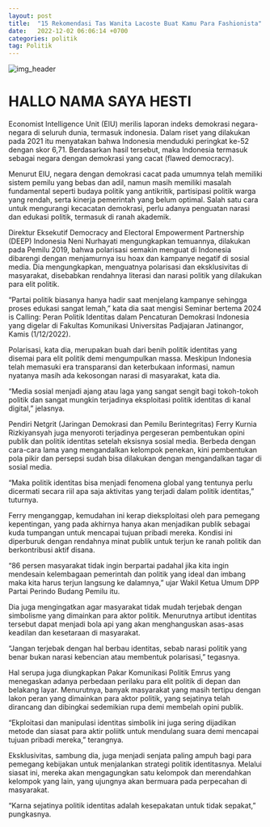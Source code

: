 ```yaml
---
layout: post
title:  "15 Rekomendasi Tas Wanita Lacoste Buat Kamu Para Fashionista"
date:   2022-12-02 06:06:14 +0700
categories: politik
tag: Politik
---
```


![img_header](https://cdn.tatlerasia.com/indonesiatatler/images/i/20190903132649-hypebae.com_resized_477x262.png)

# HALLO NAMA SAYA HESTI

Economist Intelligence Unit (EIU) merilis laporan indeks demokrasi negara-negara di seluruh dunia, termasuk indonesia. Dalam riset yang dilakukan pada 2021 itu menyatakan bahwa Indonesia menduduki peringkat ke-52 dengan skor 6,71. Berdasarkan hasil tersebut, maka Indonesia termasuk sebagai negara dengan demokrasi yang cacat (flawed democracy).

Menurut EIU, negara dengan demokrasi cacat pada umumnya telah memiliki sistem pemilu yang bebas dan adil, namun masih memiliki masalah fundamental seperti budaya politik yang antikritik, partisipasi politik warga yang rendah, serta kinerja pemerintah yang belum optimal. Salah satu cara untuk mengurangi kecacatan demokrasi, perlu adanya penguatan narasi dan edukasi politik, termasuk di ranah akademik.

Direktur Eksekutif Democracy and Electoral Empowerment Partnership (DEEP) Indonesia Neni Nurhayati mengungkapkan temuannya, dilakukan pada Pemilu 2019, bahwa polarisasi semakin menguat di Indonesia dibarengi dengan menjamurnya isu hoax dan kampanye negatif di sosial media. Dia mengungkapkan, menguatnya polarisasi dan eksklusivitas di masyarakat, disebabkan rendahnya literasi dan narasi politik yang dilakukan para elit politik.

“Partai politik biasanya hanya hadir saat menjelang kampanye sehingga proses edukasi sangat lemah,” kata dia saat mengisi Seminar bertema 2024 is Calling: Peran Politik Identitas dalam Pencaturan Demokrasi Indonesia yang digelar di Fakultas Komunikasi Universitas Padjajaran Jatinangor, Kamis (1/12/2022).

 

 Polarisasi, kata dia, merupakan buah dari benih politik identitas yang disemai para elit politik demi mengumpulkan massa. Meskipun Indonesia telah memasuki era transparansi dan keterbukaan informasi, namun nyatanya masih ada kekosongan narasi di masyarakat, kata dia.


“Media sosial menjadi ajang atau laga yang sangat sengit bagi tokoh-tokoh politik dan sangat mungkin terjadinya eksploitasi politik identitas di kanal digital,” jelasnya.


Pendiri Netgrit (Jaringan Demokrasi dan Pemilu Berintegritas) Ferry Kurnia Rizkiyansyah juga menyoroti terjadinya pergeseran pembentukan opini publik dan politik identitas setelah eksisnya sosial media. Berbeda dengan cara-cara lama yang mengandalkan kelompok penekan, kini pembentukan pola pikir dan persepsi sudah bisa dilakukan dengan mengandalkan tagar di sosial media.


“Maka politik identitas bisa menjadi fenomena global yang tentunya perlu dicermati secara riil apa saja aktivitas yang terjadi dalam politik identitas,” tuturnya.


Ferry menganggap, kemudahan ini kerap dieksploitasi oleh para pemegang kepentingan, yang pada akhirnya hanya akan menjadikan publik sebagai kuda tumpangan untuk mencapai tujuan pribadi mereka. Kondisi ini diperburuk dengan rendahnya minat publik untuk terjun ke ranah politik dan berkontribusi aktif disana.


“86 persen masyarakat tidak ingin berpartai padahal jika kita ingin mendesain kelembagaan pemerintah dan politik yang ideal dan imbang maka kita harus terjun langsung ke dalamnya,” ujar Wakil Ketua Umum DPP Partai Perindo Budang Pemilu itu.


Dia juga mengingatkan agar masyarakat tidak mudah terjebak dengan simbolisme yang dimainkan para aktor politik. Menurutnya artibut identitas tersebut dapat menjadi bola api yang akan menghanguskan asas-asas keadilan dan kesetaraan di masyarakat.


“Jangan terjebak dengan hal berbau identitas, sebab narasi politik yang benar bukan narasi kebencian atau membentuk polarisasi,” tegasnya.


Hal serupa juga diungkapkan Pakar Komunikasi Politik Emrus yang menegaskan adanya perbedaan perilaku para elit politik di depan dan belakang layar. Menurutnya, banyak masyarakat yang masih tertipu dengan lakon peran yang dimainkan para aktor politik, yang sejatinya telah dirancang dan dibingkai sedemikian rupa demi membelah opini publik.


“Ekploitasi dan manipulasi identitas simbolik ini juga sering dijadikan metode dan siasat para aktir poliitk untuk mendulang suara demi mencapai tujuan pribadi mereka,” terangnya.


Eksklusivitas, sambung dia, juga menjadi senjata paling ampuh bagi para pemegang kebijakan untuk menjalankan strategi politik identitasnya. Melalui siasat ini, mereka akan mengagungkan satu kelompok dan merendahkan kelompok yang lain, yang ujungnya akan bermuara pada perpecahan di masyarakat.


“Karna sejatinya politik identitas adalah kesepakatan untuk tidak sepakat,” pungkasnya.
